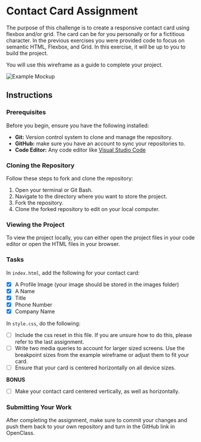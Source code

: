 # Contact Card Assignment

The purpose of this challenge is to create a responsive contact card using flexbox and/or grid. The card can be for you personally or for a fictitious character. In the previous exercises you were provided code to focus on semantic HTML, Flexbox, and Grid. In this exercise, it will be up to you to build the project.

You will use this wireframe as a guide to complete your project.

![Example Mockup](./wireframes/example-mockup.png)

## Instructions

### Prerequisites

Before you begin, ensure you have the following installed:

- **Git:** Version control system to clone and manage the repository.
- **GitHub:** make sure you have an account to sync your repositories to.
- **Code Editor:** Any code editor like [Visual Studio Code](https://code.visualstudio.com/)

### Cloning the Repository

Follow these steps to fork and clone the repository:

1. Open your terminal or Git Bash.
2. Navigate to the directory where you want to store the project.
3. Fork the repository.
4. Clone the forked repository to edit on your local computer.

### Viewing the Project

To view the project locally, you can either open the project files in your code editor or open the HTML files in your browser.

### Tasks

In `index.html`, add the following for your contact card:

- [x] A Profile Image (your image should be stored in the images folder)
- [x] A Name
- [x] Title
- [x] Phone Number
- [x] Company Name

In `style.css`, do the following:

- [ ] Include the css reset in this file. If you are unsure how to do this, please refer to the last assignment.
- [ ] Write two media queries to account for larger sized screens. Use the breakpoint sizes from the example wireframe or adjust them to fit your card.
- [ ] Ensure that your card is centered horizontally on all device sizes.

**BONUS**

- [ ] Make your contact card centered vertically, as well as horizontally.

### Submitting Your Work

After completing the assignment, make sure to commit your changes and push them back to your own repository and turn in the GitHub link in OpenClass.
